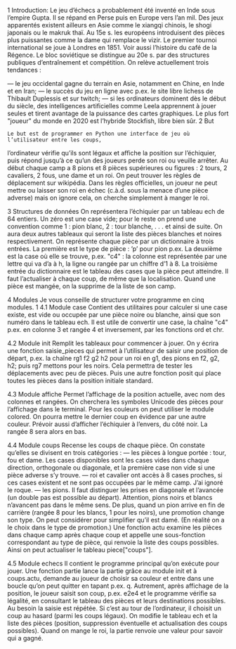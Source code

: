 1 Introduction:
    Le jeu d’échecs a probablement été inventé en Inde sous l’empire Gupta. Il se répand en
Perse puis en Europe vers l’an mil. Des jeux apparentés existent ailleurs en Asie comme le
xiangqi chinois, le shogi japonais ou le makruk thaï. Au 15e s. les européens introduisent des
pièces plus puissantes comme la dame qui remplace le vizir. Le premier tournoi international
se joue à Londres en 1851. Voir aussi l’histoire du café de la Régence. Le bloc soviétique se
distingue au 20e s. par des structures publiques d’entraînement et compétition. On relève
actuellement trois tendances :

— le jeu occidental gagne du terrain en Asie, notamment en Chine, en Inde et en Iran;
— le succès du jeu en ligne avec p.ex. le site libre lichess de Thibault Duplessis et sur twitch;
— si les ordinateurs dominent dès le début du siècle, des intelligences artificielles comme
Leela apprennent à jouer seules et tirent avantage de la puissance des cartes graphiques.
Le plus fort "joueur" du monde en 2020 est l’hybride Stockfish, libre bien sûr.
2 But

    Le but est de programmer en Python une interface de jeu où l’utilisateur entre les coups,
l’ordinateur vérifie qu’ils sont légaux et affiche la position sur l’échiquier, puis répond jusqu’à
ce qu’un des joueurs perde son roi ou veuille arrêter.
Au début chaque camp a 8 pions et 8 pièces supérieures ou figures : 2 tours, 2 cavaliers,
2 fous, une dame et un roi. On peut trouver les règles de déplacement sur wikipédia. Dans les
règles officielles, un joueur ne peut mettre ou laisser son roi en échec (c.à.d. sous la menace
d’une pièce adverse) mais on ignore cela, on cherche simplement à manger le roi.

3 Structures de données
    On représentera l’échiquier par un tableau ech de 64 entiers. Un zéro est une case vide;
pour le reste on prend une convention comme 1 : pion blanc, 2 : tour blanche, . . . et ainsi de
suite. On aura deux autres tableaux qui seront la liste des pièces blanches et noires respectivement. On représente chaque pièce par un dictionnaire à trois entrées. La première est le
    type de pièce : ’p’ pour pion p.ex. La deuxième est la case où elle se trouve, p.ex. "c4" : la
colonne est représentée par une lettre qui va d’a à h, la ligne ou rangée par un chiffre d’1 à 8.
La troisième entrée du dictionnaire est le tableau des cases que la pièce peut atteindre. Il faut
l’actualiser à chaque coup, de même que la localisation. Quand une pièce est mangée, on la
supprime de la liste de son camp.

4 Modules
    Je vous conseille de structurer votre programme en cinq modules.
1
4.1 Module case
    Contient des utilitaires pour calculer si une case existe, est vide ou occupée par une pièce
noire ou blanche, ainsi que son numéro dans le tableau ech. Il est utile de convertir une case,
la chaîne "c4" p.ex. en colonne 3 et rangée 4 et inversement, par les fonctions ord et chr.

4.2 Module init
    Remplit les tableaux pour commencer à jouer. On y écrira une fonction saisie_pieces
qui permet à l’utilisateur de saisir une position de départ, p.ex. la chaîne rg1 f2 g2 h2 pour
un roi en g1, des pions en f2, g2, h2; puis rg7 mettons pour les noirs. Cela permettra de tester
les déplacements avec peu de pièces. Puis une autre fonction posit qui place toutes les pièces
dans la position initiale standard.

4.3 Module affiche
    Permet l’affichage de la position actuelle, avec nom des colonnes et rangées. On cherchera
les symboles Unicode des pièces pour l’affichage dans le terminal. Pour les couleurs on peut
utiliser le module colored. On pourra mettre le dernier coup en évidence par une autre couleur. Prévoir aussi d’afficher l’échiquier à l’envers, du côté noir. La rangée 8 sera alors en bas.

4.4 Module coups
   Recense les coups de chaque pièce. On constate qu’elles se divisent en trois catégories :
— les pièces à longue portée : tour, fou et dame. Les cases disponibles sont les cases vides
dans chaque direction, orthogonale ou diagonale, et la première case non vide si une
pièce adverse s’y trouve.
— roi et cavalier ont accès à 8 cases proches, si ces cases existent et ne sont pas occupées
par le même camp. J’ai ignoré le roque.
— les pions. Il faut distinguer les prises en diagonale et l’avancée (un double pas est possible
au départ). Attention, pions noirs et blancs n’avancent pas dans le même sens. De plus,
quand un pion arrive en fin de carrière (rangée 8 pour les blancs, 1 pour les noirs),
une promotion change son type. On peut considérer pour simplifier qu’il est damé. (En
réalité on a le choix dans le type de promotion.)
Une fonction actu examine les pièces dans chaque camp après chaque coup et appelle une
sous-fonction correspondant au type de pièce, qui renvoie la liste des coups possibles. Ainsi
on peut actualiser le tableau piece["coups"].

4.5 Module echecs
   Il contient le programme principal qu’on exécute pour jouer. Une fonction partie lance
la partie grâce au module init et à coups.actu, demande au joueur de choisir sa couleur et
entre dans une boucle qu’on peut quitter en tapant p.ex. q. Autrement, après affichage de la
position, le joueur saisit son coup, p.ex. e2e4 et le programme vérifie sa légalité, en consultant
le tableau des pièces et leurs destinations possibles. Au besoin la saisie est répétée. Si c’est
au tour de l’ordinateur, il choisit un coup au hasard (parmi les coups légaux). On modifie le
tableau ech et la liste des pièces (position, suppression éventuelle et actualisation des coups
possibles). Quand on mange le roi, la partie renvoie une valeur pour savoir qui a gagné.
